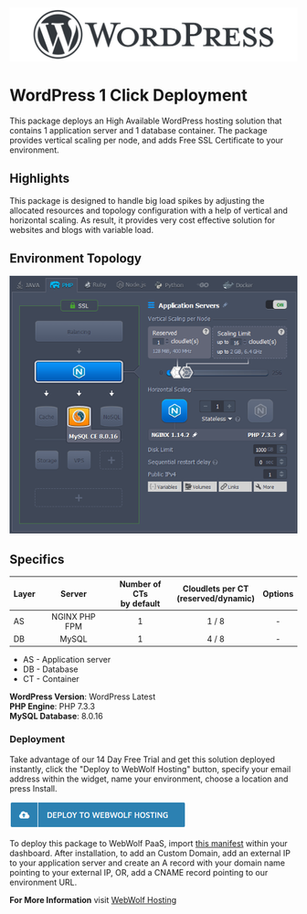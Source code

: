 [![Wordpress](images/wp-repo-logo.png)](WordPress)

# WordPress 1 Click Deployment
This package deploys an High Available WordPress hosting solution that contains 1 application server and 1 database container. The package provides vertical scaling per node, and adds Free SSL Certificate to your environment.

## Highlights
This package is designed to handle big load spikes by adjusting the allocated resources and topology configuration with a help of vertical and horizontal scaling. As result, it provides very cost effective solution for websites and blogs with variable load.

## Environment Topology

![wordpress-environment-topology](images/wordpress-environment-topology.png)

## Specifics

Layer                    |         Server        | Number of CTs <br> by default | Cloudlets per CT <br> (reserved/dynamic) | Options
------------------------ | :-------------------: | :----------------------------: | :---------------------------------------: | :-----:
AS                       |    NGINX PHP FPM      |               1                |                 1 / 8                     | -
DB                       |        MySQL          |               1                |                 4 / 8                     | -

* AS - Application server
* DB - Database
* CT - Container

**WordPress Version**: WordPress Latest<br/>
**PHP Engine**: PHP 7.3.3<br/>
**MySQL Database**: 8.0.16

### Deployment

Take advantage of our 14 Day Free Trial and get this solution deployed instantly, click the "Deploy to WebWolf Hosting" button, specify your email address within the widget, name your environment, choose a location and press Install.

[![GET IT HOSTED](https://raw.githubusercontent.com/mommaroodles/wordpress/master/images/deploy-to-webwolf.png)](https://reg.cloud.webwolf.systems/?manifest=https://github.com/mommaroodles/wordpress/raw/master/manifest.jps)

To deploy this package to WebWolf PaaS, import [this manifest](https://github.com/mommaroodles/wordpress/blob/master/manifest.jps) within your dashboard.
After installation, to add an Custom Domain, add an external IP to your application server and create an A record with your domain name pointing to your external IP, OR, add a CNAME record pointing to our environment URL.

**For More Information** visit [WebWolf Hosting](https://webwolfhosting.com/pricing-and-payment/)


